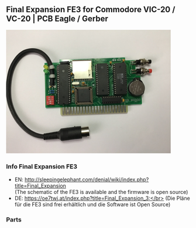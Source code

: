 ## Final Expansion FE3 for Commodore VIC-20 / VC-20 | PCB Eagle / Gerber
<img width="450" src="https://raw.githubusercontent.com/edi-z/FE3/master/images/FE3.jpg">

### Info Final Expansion FE3
* EN: http://sleepingelephant.com/denial/wiki/index.php?title=Final_Expansion </br>
(The schematic of the FE3 is available and the firmware is open source) 
* DE: https://oe7twj.at/index.php?title=Final_Expansion_3:</br>
(Die Pläne für die FE3 sind frei erhältlich und die Software ist Open Source)

### Parts

